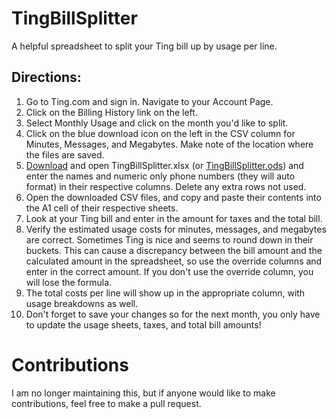 TingBillSplitter
================

A helpful spreadsheet to split your Ting bill up by usage per line.

Directions:
-----

1. Go to Ting.com and sign in. Navigate to your Account Page.
2. Click on the Billing History link on the left.
3. Select Monthly Usage and click on the month you'd like to split.
4. Click on the blue download icon on the left in the CSV column for Minutes, Messages, and Megabytes. Make note of the location where the files are saved.
5. [Download](https://github.com/stefprez/TingBillSplitter/blob/master/TingBillSplitter.xlsx?raw=true) and open TingBillSplitter.xlsx (or [TingBillSplitter.ods](https://github.com/stefprez/TingBillSplitter/blob/master/TingBillSplitter.ods?raw=true)) and enter the names and numeric only phone numbers (they will auto format) in their respective columns. Delete any extra rows not used.
6. Open the downloaded CSV files, and copy and paste their contents into the A1 cell of their respective sheets.
7. Look at your Ting bill and enter in the amount for taxes and the total bill. 
8. Verify the estimated usage costs for minutes, messages, and megabytes are correct. Sometimes Ting is nice and seems to round down in their buckets. This can cause a discrepancy between the bill amount and the calculated amount in the spreadsheet, so use the override columns and enter in the correct amount. If you don't use the override column, you will lose the formula.
9. The total costs per line will show up in the appropriate column, with usage breakdowns as well.
10. Don't forget to save your changes so for the next month, you only have to update the usage sheets, taxes, and total bill amounts!


# Contributions
I am no longer maintaining this, but if anyone would like to make contributions, feel free to make a pull request.
